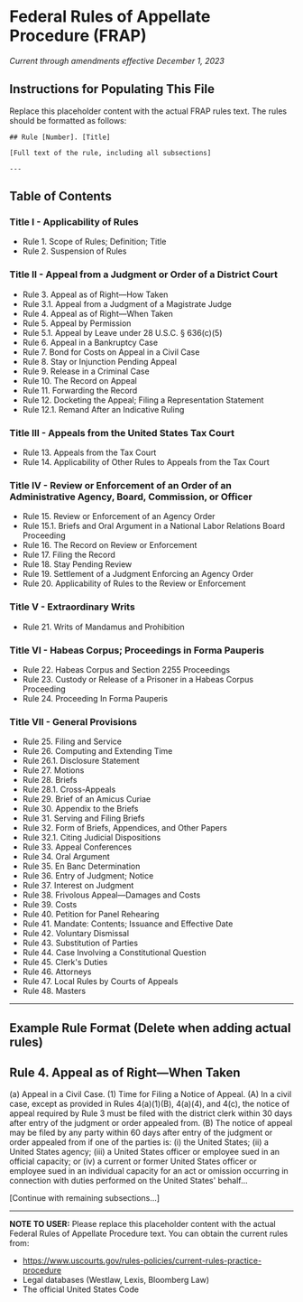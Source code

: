 # Federal Rules of Appellate Procedure (FRAP)
*Current through amendments effective December 1, 2023*

## Instructions for Populating This File

Replace this placeholder content with the actual FRAP rules text. The rules should be formatted as follows:

```
## Rule [Number]. [Title]

[Full text of the rule, including all subsections]

---
```

## Table of Contents

### Title I - Applicability of Rules
- Rule 1. Scope of Rules; Definition; Title
- Rule 2. Suspension of Rules

### Title II - Appeal from a Judgment or Order of a District Court
- Rule 3. Appeal as of Right—How Taken
- Rule 3.1. Appeal from a Judgment of a Magistrate Judge
- Rule 4. Appeal as of Right—When Taken
- Rule 5. Appeal by Permission
- Rule 5.1. Appeal by Leave under 28 U.S.C. § 636(c)(5)
- Rule 6. Appeal in a Bankruptcy Case
- Rule 7. Bond for Costs on Appeal in a Civil Case
- Rule 8. Stay or Injunction Pending Appeal
- Rule 9. Release in a Criminal Case
- Rule 10. The Record on Appeal
- Rule 11. Forwarding the Record
- Rule 12. Docketing the Appeal; Filing a Representation Statement
- Rule 12.1. Remand After an Indicative Ruling

### Title III - Appeals from the United States Tax Court
- Rule 13. Appeals from the Tax Court
- Rule 14. Applicability of Other Rules to Appeals from the Tax Court

### Title IV - Review or Enforcement of an Order of an Administrative Agency, Board, Commission, or Officer
- Rule 15. Review or Enforcement of an Agency Order
- Rule 15.1. Briefs and Oral Argument in a National Labor Relations Board Proceeding
- Rule 16. The Record on Review or Enforcement
- Rule 17. Filing the Record
- Rule 18. Stay Pending Review
- Rule 19. Settlement of a Judgment Enforcing an Agency Order
- Rule 20. Applicability of Rules to the Review or Enforcement

### Title V - Extraordinary Writs
- Rule 21. Writs of Mandamus and Prohibition

### Title VI - Habeas Corpus; Proceedings in Forma Pauperis
- Rule 22. Habeas Corpus and Section 2255 Proceedings
- Rule 23. Custody or Release of a Prisoner in a Habeas Corpus Proceeding
- Rule 24. Proceeding In Forma Pauperis

### Title VII - General Provisions
- Rule 25. Filing and Service
- Rule 26. Computing and Extending Time
- Rule 26.1. Disclosure Statement
- Rule 27. Motions
- Rule 28. Briefs
- Rule 28.1. Cross-Appeals
- Rule 29. Brief of an Amicus Curiae
- Rule 30. Appendix to the Briefs
- Rule 31. Serving and Filing Briefs
- Rule 32. Form of Briefs, Appendices, and Other Papers
- Rule 32.1. Citing Judicial Dispositions
- Rule 33. Appeal Conferences
- Rule 34. Oral Argument
- Rule 35. En Banc Determination
- Rule 36. Entry of Judgment; Notice
- Rule 37. Interest on Judgment
- Rule 38. Frivolous Appeal—Damages and Costs
- Rule 39. Costs
- Rule 40. Petition for Panel Rehearing
- Rule 41. Mandate: Contents; Issuance and Effective Date
- Rule 42. Voluntary Dismissal
- Rule 43. Substitution of Parties
- Rule 44. Case Involving a Constitutional Question
- Rule 45. Clerk's Duties
- Rule 46. Attorneys
- Rule 47. Local Rules by Courts of Appeals
- Rule 48. Masters

---

## Example Rule Format (Delete when adding actual rules)

## Rule 4. Appeal as of Right—When Taken

(a) Appeal in a Civil Case.
    (1) Time for Filing a Notice of Appeal.
        (A) In a civil case, except as provided in Rules 4(a)(1)(B), 4(a)(4), and 4(c), the notice of appeal required by Rule 3 must be filed with the district clerk within 30 days after entry of the judgment or order appealed from.
        (B) The notice of appeal may be filed by any party within 60 days after entry of the judgment or order appealed from if one of the parties is:
            (i) the United States;
            (ii) a United States agency;
            (iii) a United States officer or employee sued in an official capacity; or
            (iv) a current or former United States officer or employee sued in an individual capacity for an act or omission occurring in connection with duties performed on the United States' behalf...

[Continue with remaining subsections...]

---

**NOTE TO USER:** Please replace this placeholder content with the actual Federal Rules of Appellate Procedure text. You can obtain the current rules from:
- https://www.uscourts.gov/rules-policies/current-rules-practice-procedure
- Legal databases (Westlaw, Lexis, Bloomberg Law)
- The official United States Code